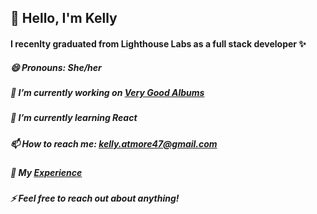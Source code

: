 ## 👋 Hello, I'm Kelly

#### I recenlty graduated from Lighthouse Labs as a full stack developer ✨

##### 😄 Pronouns: She/her

##### 🔭 I’m currently working on [Very Good Albums](https://www.figma.com/file/FnKAW5u8dQw7thw6NagISV/album-site?node-id=0%3A1)
##### 🌱 I’m currently learning React
##### 📫 How to reach me: kelly.atmore47@gmail.com
##### 📄 My [Experience](https://www.canva.com/design/DAFCCUdI2R8/M48qtLgkGEcJHFEeVbTg0Q/view?utm_content=DAFCCUdI2R8&utm_campaign=designshare&utm_medium=link&utm_source=publishsharelink)
##### ⚡ Feel free to reach out about anything!





<!--
**KellyAtmore/KellyAtmore** is a ✨ _special_ ✨ repository because its `README.md` (this file) appears on your GitHub profile.

Here are some ideas to get you started:


- 🔭 I’m currently working on ...
- 🌱 I’m currently learning React
- 👯 I’m looking to collaborate on ...
- 🤔 I’m looking for help with ...
- 💬 Ask me about ...
- 📫 How to reach me: ...
- 😄 Pronouns: ...
- ⚡ Fun fact: ...
-->

